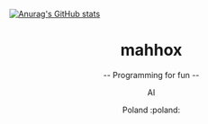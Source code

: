 
[![Anurag's GitHub stats](https://github-readme-stats.vercel.app/api?username=luznax)](https://github.com/anuraghazra/github-readme-stats)

<h1 align="center">mahhox</h1>
<div align="center">
  <p align="center">-- Programming for fun -- </p>
<p>AI</p>
Poland :poland:
</div>

